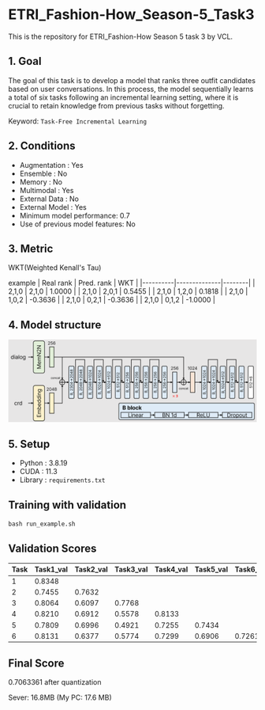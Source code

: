 # ETRI_Fashion-How_Season-5_Task3
This is the repository for ETRI_Fashion-How Season 5 task 3 by VCL.

## 1. Goal

The goal of this task is to develop a model that ranks three outfit candidates based on user conversations. In this process, the model sequentially learns a total of six tasks following an incremental learning setting, where it is crucial to retain knowledge from previous tasks without forgetting.

Keyword: `Task-Free Incremental Learning`

## 2. Conditions

* Augmentation : Yes
* Ensemble : No
* Memory : No
* Multimodal : Yes
* External Data : No
* External Model : Yes
* Minimum model performance: 0.7  
* Use of previous model features: No

## 3. Metric

WKT(Weighted Kenall's Tau)

example
| Real rank | Pred. rank | WKT    |
|----------|--------------|--------|
| 2,1,0    | 2,1,0        | 1.0000 |
| 2,1,0    | 2,0,1        | 0.5455 |
| 2,1,0    | 1,2,0        | 0.1818 |
| 2,1,0    | 1,0,2        | -0.3636 |
| 2,1,0    | 0,2,1        | -0.3636 |
| 2,1,0    | 0,1,2        | -1.0000 |

## 4. Model structure

![teaser](https://github.com/Hsgalaxy-Kim/ETRI_Fashion-How_Season-5_Task3/blob/main/ETRI_Fashion-How_Season-5_Task3_main.PNG)

## 5. Setup

* Python : 3.8.19
* CUDA : 11.3
* Library : `requirements.txt`

## Training with validation

  ```
  bash run_example.sh
  ```

## Validation Scores

| Task | Task1_val | Task2_val | Task3_val | Task4_val | Task5_val | Task6_val | Mean   |
|------|-----------|-----------|-----------|-----------|-----------|-----------|--------|
| 1    | 0.8348    |           |           |           |           |           | 0.8348 |
| 2    | 0.7455    | 0.7632    |           |           |           |           | 0.7544 |
| 3    | 0.8064    | 0.6097    | 0.7768    |           |           |           | 0.7310 |
| 4    | 0.8210    | 0.6912    | 0.5578    | 0.8133    |           |           | 0.7208 |
| 5    | 0.7809    | 0.6996    | 0.4921    | 0.7255    | 0.7434    |           | 0.6883 |
| 6    | 0.8131    | 0.6377    | 0.5774    | 0.7299    | 0.6906    | 0.7261    | 0.6958 |
    
## Final Score

0.7063361 after quantization

Sever: 16.8MB (My PC: 17.6 MB)
